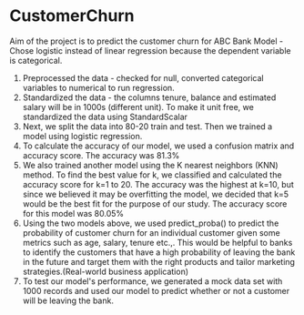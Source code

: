 # CustomerChurn
Aim of the project is to predict the customer churn for ABC Bank
Model - Chose logistic instead of linear regression because the dependent variable is categorical.
1. Preprocessed the data - checked for null, converted categorical variables to numerical to run regression. 
2. Standardized the data - the columns tenure, balance and estimated salary will be in 1000s (different unit). To make it unit free, we standardized the data using StandardScalar
3. Next, we split the data into 80-20 train and test. Then we trained a model using logistic regression.
4. To calculate the accuracy of our model, we used a confusion matrix and accuracy score. The accuracy was 81.3%
5. We also trained another model using the K nearest neighbors (KNN) method. To find the best value for k, we classified and calculated the accuracy score for k=1 to 20. The accuracy was the highest at k=10, but since we believed it may be overfitting the model, we decided that k=5 would be the best fit for the purpose of our study. The accuracy score for this model was 80.05%
6. Using the two models above, we used predict_proba() to predict the probability of customer churn for an individual customer given some metrics such as age, salary, tenure etc.,. This would be helpful to banks to identify the customers that have a high probability of leaving the bank in the future and target them with the right products and tailor marketing strategies.(Real-world business application)
7. To test our model's performance, we generated a mock data set with 1000 records and used our model to predict whether or not a customer will be leaving the bank.
